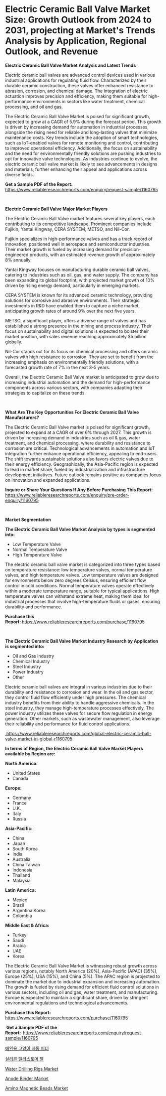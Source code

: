 <p><h1>Electric Ceramic Ball Valve Market Size: Growth Outlook from 2024 to 2031, projecting at Market's Trends Analysis by Application, Regional Outlook, and Revenue</h1></p><p><strong>Electric Ceramic Ball Valve Market Analysis and Latest Trends</strong></p>
<p><p>Electric ceramic ball valves are advanced control devices used in various industrial applications for regulating fluid flow. Characterized by their durable ceramic construction, these valves offer enhanced resistance to abrasion, corrosion, and chemical damage. The integration of electric actuation improves precision and efficiency, making them suitable for high-performance environments in sectors like water treatment, chemical processing, and oil and gas.</p><p>The Electric Ceramic Ball Valve Market is poised for significant growth, expected to grow at a CAGR of 5.9% during the forecast period. This growth is driven by increasing demand for automation in industrial processes, alongside the rising need for reliable and long-lasting valves that minimize maintenance costs. Key trends include the adoption of smart technologies, such as IoT-enabled valves for remote monitoring and control, contributing to improved operational efficiency. Additionally, the focus on sustainability and the need for environmentally friendly solutions are pushing industries to opt for innovative valve technologies. As industries continue to evolve, the electric ceramic ball valve market is likely to see advancements in designs and materials, further enhancing their appeal and applications across diverse fields.</p></p>
<p><strong>Get a Sample PDF of the Report:&nbsp;</strong> <a href="https://www.reliableresearchreports.com/enquiry/request-sample/1160795">https://www.reliableresearchreports.com/enquiry/request-sample/1160795</a></p>
<p>&nbsp;</p>
<p><strong>Electric Ceramic Ball Valve Major Market Players</strong></p>
<p><p>The Electric Ceramic Ball Valve market features several key players, each contributing to its competitive landscape. Prominent companies include Fujikin, Yantai Kingway, CERA SYSTEM, METSO, and Nil-Cor.</p><p>Fujikin specializes in high-performance valves and has a track record of innovation, positioned well in aerospace and semiconductor industries. Their market growth is fueled by increasing demand for precision-engineered products, with an estimated revenue growth of approximately 8% annually.</p><p>Yantai Kingway focuses on manufacturing durable ceramic ball valves, catering to industries such as oil, gas, and water supply. The company has been expanding its global footprint, with projected market growth of 10% driven by rising energy demand, particularly in emerging markets.</p><p>CERA SYSTEM is known for its advanced ceramic technology, providing solutions for corrosive and abrasive environments. Their strategic investments in R&D have enabled them to capture a niche market, anticipating growth rates of around 9% over the next five years. </p><p>METSO, a significant player, offers a diverse range of valves and has established a strong presence in the mining and process industry. Their focus on sustainability and digital solutions is expected to bolster their market position, with sales revenue reaching approximately $5 billion globally.</p><p>Nil-Cor stands out for its focus on chemical processing and offers ceramic valves with high resistance to corrosion. They are set to benefit from the increasing emphasis on environmentally friendly solutions, with a forecasted growth rate of 7% in the next 3-5 years.</p><p>Overall, the Electric Ceramic Ball Valve market is anticipated to grow due to increasing industrial automation and the demand for high-performance components across various sectors, with companies adapting their strategies to capitalize on these trends.</p></p>
<p>&nbsp;</p>
<p><strong>What Are The Key Opportunities For Electric Ceramic Ball Valve Manufacturers?</strong></p>
<p><p>The Electric Ceramic Ball Valve market is poised for significant growth, projected to expand at a CAGR of over 6% through 2027. This growth is driven by increasing demand in industries such as oil & gas, water treatment, and chemical processing, where durability and resistance to corrosion are critical. Technological advancements in automation and IoT integration further enhance operational efficiency, appealing to end-users. The shift towards sustainable solutions also favors electric valves due to their energy efficiency. Geographically, the Asia-Pacific region is expected to lead in market share, fueled by industrialization and infrastructure development initiatives. Future outlook remains positive as companies focus on innovation and expanded applications.</p></p>
<p><strong>Inquire or Share Your Questions If Any Before Purchasing This Report:</strong> <a href="https://www.reliableresearchreports.com/enquiry/pre-order-enquiry/1160795">https://www.reliableresearchreports.com/enquiry/pre-order-enquiry/1160795</a></p>
<p>&nbsp;</p>
<p><strong>Market Segmentation</strong></p>
<p><strong>The Electric Ceramic Ball Valve Market Analysis by types is segmented into:</strong></p>
<p><ul><li>Low Temperature Valve</li><li>Normal Temperature Valve</li><li>High Temperature Valve</li></ul></p>
<p><p>The electric ceramic ball valve market is categorized into three types based on temperature resistance: low temperature valves, normal temperature valves, and high temperature valves. Low temperature valves are designed for environments below zero degrees Celsius, ensuring efficient flow control in cold conditions. Normal temperature valves operate effectively within a moderate temperature range, suitable for typical applications. High temperature valves can withstand extreme heat, making them ideal for industrial processes that involve high-temperature fluids or gases, ensuring durability and performance.</p></p>
<p><strong>Purchase this Report:&nbsp;</strong><a href="https://www.reliableresearchreports.com/purchase/1160795">https://www.reliableresearchreports.com/purchase/1160795</a></p>
<p>&nbsp;</p>
<p><strong>The Electric Ceramic Ball Valve Market Industry Research by Application is segmented into:</strong></p>
<p><ul><li>Oil and Gas Industry</li><li>Chemical Industry</li><li>Steel Industry</li><li>Power Industry</li><li>Other</li></ul></p>
<p><p>Electric ceramic ball valves are integral in various industries due to their durability and resistance to corrosion and wear. In the oil and gas sector, they control fluid flow efficiently under high pressures. The chemical industry benefits from their ability to handle aggressive chemicals. In the steel industry, they manage high-temperature processes effectively. The power industry utilizes these valves for secure flow regulation in energy generation. Other markets, such as wastewater management, also leverage their reliability and performance for fluid control applications.</p></p>
<p><a href="https://www.reliableresearchreports.com/global-electric-ceramic-ball-valve-market-in-global-r1160795">&nbsp;https://www.reliableresearchreports.com/global-electric-ceramic-ball-valve-market-in-global-r1160795</a></p>
<p><strong>In terms of Region, the Electric Ceramic Ball Valve Market Players available by Region are:</strong></p>
<p>
    <p> <strong> North America: </strong>
        <ul>
            <li>United States</li>
            <li>Canada</li>
        </ul>
        </p> 
    <p> <strong> Europe: </strong>
        <ul>
            <li>Germany</li>
            <li>France</li>
            <li>U.K.</li>
            <li>Italy</li>
            <li>Russia</li>
        </ul>
        </p> 
    <p> <strong> Asia-Pacific: </strong>
        <ul>
            <li>China</li>
            <li>Japan</li>
            <li>South Korea</li>
            <li>India</li>
            <li>Australia</li>
            <li>China Taiwan</li>
            <li>Indonesia</li>
            <li>Thailand</li>
            <li>Malaysia</li>
        </ul>
        </p> 
    <p> <strong> Latin America: </strong>
        <ul>
            <li>Mexico</li>
            <li>Brazil</li>
            <li>Argentina Korea</li>
            <li>Colombia</li>
        </ul>
        </p> 
    <p> <strong> Middle East & Africa: </strong>
        <ul>
            <li>Turkey</li>
            <li>Saudi</li>
            <li>Arabia</li>
            <li>UAE</li>
            <li>Korea</li>
        </ul>
    </p>
    </p>
<p><p>The Electric Ceramic Ball Valve Market is witnessing robust growth across various regions, notably North America (20%), Asia-Pacific (APAC) (35%), Europe (25%), USA (15%), and China (5%). The APAC region is projected to dominate the market due to industrial expansion and increasing automation. The growth is fueled by rising demand for efficient fluid control solutions in various sectors, including oil and gas, water treatment, and manufacturing. Europe is expected to maintain a significant share, driven by stringent environmental regulations and technological advancements.</p></p>
<p><strong>Purchase this Report: </strong><a href="https://www.reliableresearchreports.com/purchase/1160795">https://www.reliableresearchreports.com/purchase/1160795</a></p>
<p>&nbsp;<strong>Get a Sample PDF of the Report:&nbsp;&nbsp;</strong><a href="https://www.reliableresearchreports.com/enquiry/request-sample/1160795">https://www.reliableresearchreports.com/enquiry/request-sample/1160795</a></p>
<p><strong></strong></p>
<p><p><a href="https://medium.com/@trackie2000/pet-cat-automatic-feeder-market-%EC%9D%98-%EA%B8%80%EB%A1%9C%EB%B2%8C-%EC%8B%9C%EC%9E%A5-%EA%B0%9C%EC%9A%94%EB%8A%94-%EC%A0%84-%EC%84%B8%EA%B3%84-%EB%B0%8F-%EC%A3%BC%EC%9A%94-%EC%8B%9C%EC%9E%A5%EC%9D%98-%EC%82%B0%EC%97%85%EC%97%90-%EC%98%81%ED%96%A5%EC%9D%84-%EB%AF%B8%EC%B9%98%EB%8A%94-%EC%A3%BC%EC%9A%94-%ED%8A%B8%EB%A0%8C%EB%93%9C%EC%97%90-%EB%8C%80%ED%95%9C-%EB%8F%85%ED%8A%B9%ED%95%9C-%EA%B4%80%EC%A0%90%EC%9D%84-%EC%A0%9C%EA%B3%B5%ED%95%A9%EB%8B%88%EB%8B%A4-dc981438219b">애완용 고양이 자동 피더</a></p><p><a href="https://medium.com/@trackie2000/%EC%84%B8%EA%B3%84-silicone-elastomer-gel-market-%EC%9D%80-2024%EC%97%90%EC%84%9C-2031%EB%A1%9C-%EC%97%B0%ED%8F%89%EA%B7%A0-%EC%A6%9D%EA%B0%80%EC%9C%A8%EC%9D%84-%EB%B3%B4%EC%9D%BC-%EA%B2%83%EC%9C%BC%EB%A1%9C-%EC%98%88%EC%83%81%EB%90%A9%EB%8B%88%EB%8B%A4-8f3efe12d4f0">실리콘 엘라스토머 젤</a></p><p><a href="https://www.linkedin.com/pulse/global-perspectives-water-drilling-rigs-market-trends-challenges-appic?trackingId=fLTsmBOmTNK%2BUcZhyp4DSg%3D%3D">Water Drilling Rigs Market</a></p><p><a href="https://issuu.com/reportprime-2/docs/anode-binder-market-size-2030.pptx_3a2d827e5f8b8b">Anode Binder Market</a></p><p><a href="https://issuu.com/reportprime-2/docs/amino-magnetic-beads-market-size-20_5508ebb1de6ffe">Amino Magnetic Beads Market</a></p></p>